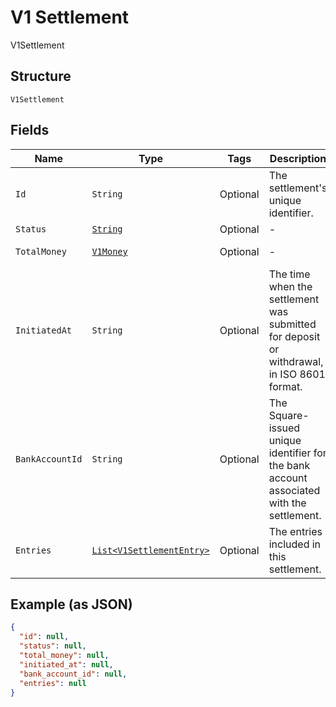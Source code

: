 
# V1 Settlement

V1Settlement

## Structure

`V1Settlement`

## Fields

| Name | Type | Tags | Description | Getter |
|  --- | --- | --- | --- | --- |
| `Id` | `String` | Optional | The settlement's unique identifier. | String getId() |
| `Status` | [`String`](../../doc/models/v1-settlement-status.md) | Optional | - | String getStatus() |
| `TotalMoney` | [`V1Money`](../../doc/models/v1-money.md) | Optional | - | V1Money getTotalMoney() |
| `InitiatedAt` | `String` | Optional | The time when the settlement was submitted for deposit or withdrawal, in ISO 8601 format. | String getInitiatedAt() |
| `BankAccountId` | `String` | Optional | The Square-issued unique identifier for the bank account associated with the settlement. | String getBankAccountId() |
| `Entries` | [`List<V1SettlementEntry>`](../../doc/models/v1-settlement-entry.md) | Optional | The entries included in this settlement. | List<V1SettlementEntry> getEntries() |

## Example (as JSON)

```json
{
  "id": null,
  "status": null,
  "total_money": null,
  "initiated_at": null,
  "bank_account_id": null,
  "entries": null
}
```

